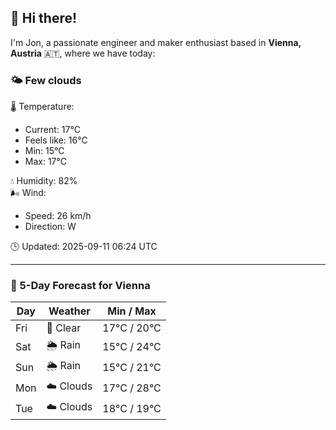 ## 👋 Hi there!

I'm Jon, a passionate engineer and maker enthusiast based in **Vienna, Austria** 🇦🇹, where we have today:

### 🌤️ Few clouds 

🌡️ Temperature: 
* Current: 17°C
* Feels like: 16°C
* Min: 15°C 
* Max: 17°C  

💧 Humidity: 82%  
🌬️ Wind: 
* Speed: 26 km/h 
* Direction: W  

🕒 Updated: 2025-09-11 06:24 UTC

---

### 📅 5-Day Forecast for Vienna

| Day | Weather | Min / Max |
|-----|---------|------------|
| Fri | 🌙 Clear | 17°C / 20°C |
| Sat | 🌦️ Rain | 15°C / 24°C |
| Sun | 🌦️ Rain | 15°C / 21°C |
| Mon | ☁️ Clouds | 17°C / 28°C |
| Tue | ☁️ Clouds | 18°C / 19°C |
